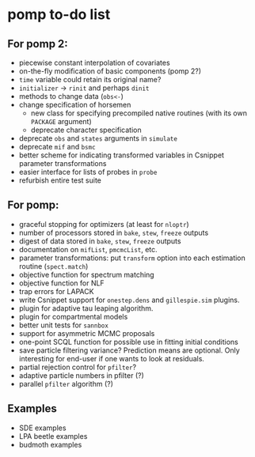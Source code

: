 # pomp to-do list

## For pomp 2:

- piecewise constant interpolation of covariates
- on-the-fly modification of basic components (pomp 2?)
- `time` variable could retain its original name?
- `initializer` -> `rinit` and perhaps `dinit`
- methods to change data (`obs<-`)
- change specification of horsemen
	- new class for specifying precompiled native routines (with its own `PACKAGE` argument)
	- deprecate character specification
- deprecate `obs` and `states` arguments in `simulate`
- deprecate `mif` and `bsmc`
- better scheme for indicating transformed variables in Csnippet parameter transformations
- easier interface for lists of probes in `probe`
- refurbish entire test suite

## For pomp:

- graceful stopping for optimizers (at least for `nloptr`)
- number of processors stored in `bake`, `stew`, `freeze` outputs
- digest of data stored in `bake`, `stew`, `freeze` outputs
- documentation on `mifList`, `pmcmcList`, etc.
- parameter transformations: put `transform` option into each estimation routine (`spect.match`)
- objective function for spectrum matching
- objective function for NLF
- trap errors for LAPACK
- write Csnippet support for `onestep.dens` and `gillespie.sim` plugins.
- plugin for adaptive tau leaping algorithm.
- plugin for compartmental models
- better unit tests for `sannbox`
- support for asymmetric MCMC proposals
- one-point SCQL function for possible use in fitting initial conditions
- save particle filtering variance?
    Prediction means are optional.
	Only interesting for end-user if one wants to look at residuals.
- partial rejection control for `pfilter`?
- adaptive particle numbers in pfilter (?)
- parallel `pfilter` algorithm (?)

## Examples

- SDE examples
- LPA beetle examples
- budmoth examples
